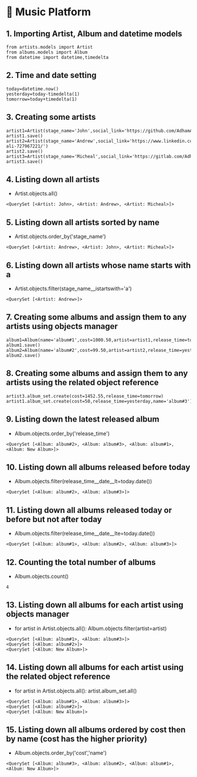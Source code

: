 # :musical_note: Music Platform 

## 1. Importing Artist, Album and datetime models

```
from artists.models import Artist
from albums.models import Album
from datetime import datetime,timedelta
```
## 2. Time and date setting

```
today=datetime.now()
yesterday=today-timedelta(1) 
tomorrow=today+timedelta(1) 
```
## 3. Creating some artists 
```
artist1=Artist(stage_name='John',social_link='https://github.com/AdhamAliAbdelAal')
artist1.save()
artist2=Artist(stage_name='Andrew',social_link='https://www.linkedin.com/in/adham-ali-727967221/')
artist2.save()
artist3=Artist(stage_name='Micheal',social_link='https://gitlab.com/AdhamAliAbdelAal')
artist3.save()
```

## 4. Listing down all artists 
- Artist.objects.all()

```
<QuerySet [<Artist: John>, <Artist: Andrew>, <Artist: Micheal>]>
```
## 5. Listing down all artists sorted by name
- Artist.objects.order_by('stage_name')

```
<QuerySet [<Artist: Andrew>, <Artist: John>, <Artist: Micheal>]>
```
## 6. Listing down all artists whose name starts with a
- Artist.objects.filter(stage_name__istartswith='a')

```
<QuerySet [<Artist: Andrew>]>
```
## 7. Creating some albums and assign them to any artists using objects manager 
```
album1=Album(name='album#1',cost=1000.50,artist=artist1,release_time=today)
album1.save()
album2=Album(name='album#2',cost=99.50,artist=artist2,release_time=yesterday)
album2.save()
```

## 8. Creating some albums and assign them to any artists using the related object reference

```
artist3.album_set.create(cost=1452.55,release_time=tomorrow)
artist1.album_set.create(cost=50,release_time=yesterday,name='album#3')
```

## 9. Listing down the latest released album
- Album.objects.order_by('release_time')

```
<QuerySet [<Album: album#2>, <Album: album#3>, <Album: album#1>, <Album: New Album>]>
```

## 10. Listing down all albums released before today
- Album.objects.filter(release_time__date__lt=today.date())

```
<QuerySet [<Album: album#2>, <Album: album#3>]>
```

## 11. Listing down all albums released today or before but not after today
- Album.objects.filter(release_time__date__lte=today.date())

```
<QuerySet [<Album: album#1>, <Album: album#2>, <Album: album#3>]>
```

## 12. Counting the total number of albums
- Album.objects.count()

```
4
```

## 13. Listing down all albums for each artist using objects manager
- for artist in Artist.objects.all():
    Album.objects.filter(artist=artist)

```
<QuerySet [<Album: album#1>, <Album: album#3>]>
<QuerySet [<Album: album#2>]>
<QuerySet [<Album: New Album>]>
```

## 14. Listing down all albums for each artist using the related object reference
- for artist in Artist.objects.all():
    artist.album_set.all()

```
<QuerySet [<Album: album#1>, <Album: album#3>]>
<QuerySet [<Album: album#2>]>
<QuerySet [<Album: New Album>]>
```

## 15. Listing down all albums ordered by cost then by name (cost has the higher priority)
- Album.objects.order_by('cost','name')

```
<QuerySet [<Album: album#3>, <Album: album#2>, <Album: album#1>, <Album: New Album>]>
```
